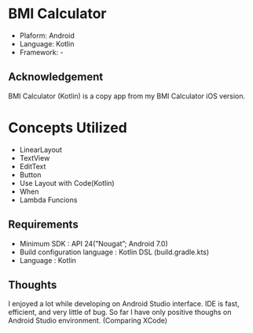 # BMI Calculator
* Plaform: Android
* Language: Kotlin
* Framework: -

## Acknowledgement
BMI Calculator (Kotlin) is a copy app from my BMI Calculator iOS version.

# Concepts Utilized
- LinearLayout
- TextView
- EditText
- Button
- Use Layout with Code(Kotlin)
- When
- Lambda Funcions

## Requirements
* Minimum SDK : API 24(”Nougat”; Android 7.0)
* Build configuration language : Kotlin DSL (build.gradle.kts)
* Language : Kotlin

## Thoughts 
I enjoyed a lot while developing on Android Studio interface.
IDE is fast, efficient, and very little of bug. So far I have only positive thoughs on Android Studio environment.
(Comparing XCode)